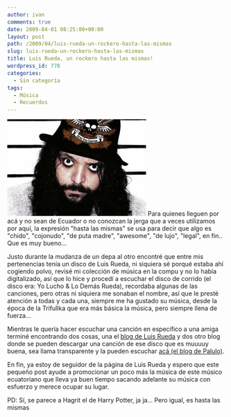 ```yaml
---
author: ivan
comments: true
date: 2009-04-01 08:25:00+00:00
layout: post
path: /2009/04/luis-rueda-un-rockero-hasta-las-mismas
slug: luis-rueda-un-rockero-hasta-las-mismas
title: Luis Rueda, un rockero hasta las mismas!
wordpress_id: 778
categories:
  - Sin categoría
tags:
  - Música
  - Recuerdos
---
```


[![](./luis-rueda.jpg)](http://3.bp.blogspot.com/_T2UWuNJg3dQ/SdLn_xv7bTI/AAAAAAAABcI/Q4FyZWNR0YE/s1600-h/luis-rueda.jpg)
Para quienes lleguen por acá y no sean de Ecuador o no conozcan la jerga que a veces utilizamos por aquí, la expresión "hasta las mismas" se usa para decir que algo es "chido", "cojonudo", "de puta madre", "awesome", "de lujo", "legal", en fin.. Que es muy bueno...

Justo durante la mudanza de un depa al otro encontré que entre mis pertenencias tenía un disco de Luis Rueda, ni siquiera sé porqué estaba ahí cogiendo polvo, revisé mi colección de música en la compu y no lo había digitalizado, así que lo hice y procedí a escuchar el disco de corrido (el disco era: Yo Lucho & Lo Demás Rueda), recordaba algunas de las canciones, pero otras ni siquiera me sonaban el nombre, así que le presté atención a todas y cada una, siempre me ha gustado su música, desde la época de la Trifullka que era más básica la música, pero siempre llena de fuerza...

Mientras le quería hacer escuchar una canción en específico a una amiga terminé encontrando dos cosas, una el [blog de Luis Rueda](http://luisrueda.blogspot.com/) y dos otro blog donde se pueden descargar una canción de ese disco que es muuuuy buena, sea llama transparente y la pueden escuchar [acá (el blog de Palulo)](http://palulo.ec/blog/transparente/).

En fin, ya estoy de seguidor de la página de Luis Rueda y espero que este pequeño post ayude a promocionar un poco más la música de este músico ecuatoriano que lleva ya buen tiempo sacando adelante su música con esfuerzo y merece ocupar su lugar.

PD: Sí, se parece a Hagrit el de Harry Potter, ja ja... Pero igual, es hasta las mismas
